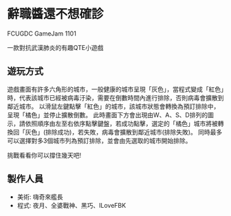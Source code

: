 # 辭職醬還不想確診
FCUGDC GameJam 1101

一款對抗武漢肺炎的有趣QTE小遊戲

## 遊玩方式
遊戲畫面有許多六角形的城市，一般健康的城市呈現「灰色」，當程式變成「紅色」時，代表該城市已經被病毒汙染，需要在倒數時間內進行排除，否則病毒會擴散到鄰近城市。
以滑鼠左鍵點擊「紅色」的城市，該城市狀態會轉換為預訂排除中，呈現「橘色」並停止擴散倒數。
此時畫面下方會出現由W、A、S、D排列的圖示，請依照順序由左至右依序點擊鍵盤，若成功點擊，選定的「橘色」城市將被轉換回「灰色」(排除成功)，若失敗，病毒會擴散到鄰近城市(排除失敗)。
同時最多可以選擇對多3個城市列為預訂排除，並會由先選取的城市開始排除。

挑戰看看你可以撐住幾天吧!

## 製作人員
* 美術: 嗨奇來艦長
* 程式: 夜月、全婆戰神、黑巧、ILoveFBK
